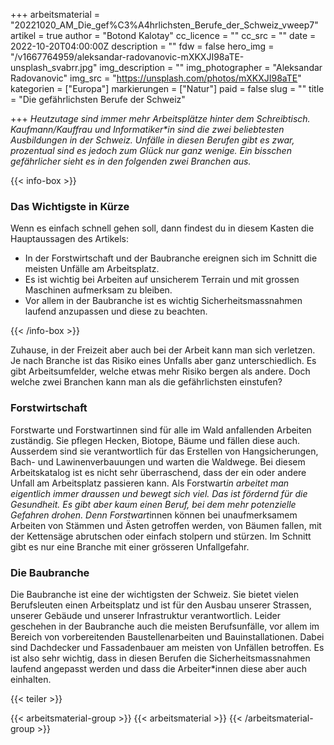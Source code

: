 +++
arbeitsmaterial = "20221020_AM_Die_gef%C3%A4hrlichsten_Berufe_der_Schweiz_vweep7"
artikel = true
author = "Botond Kalotay"
cc_licence = ""
cc_src = ""
date = 2022-10-20T04:00:00Z
description = ""
fdw = false
hero_img = "/v1667764959/aleksandar-radovanovic-mXKXJI98aTE-unsplash_svabrr.jpg"
img_description = ""
img_photographer = "Aleksandar Radovanovic"
img_src = "https://unsplash.com/photos/mXKXJI98aTE"
kategorien = ["Europa"]
markierungen = ["Natur"]
paid = false
slug = ""
title = "Die gefährlichsten Berufe der Schweiz"

+++
_Heutzutage sind immer mehr Arbeitsplätze hinter dem Schreibtisch. Kaufmann/Kauffrau und Informatiker*in sind die zwei beliebtesten Ausbildungen in der Schweiz. Unfälle in diesen Berufen gibt es zwar, prozentual sind es jedoch zum Glück nur ganz wenige. Ein bisschen gefährlicher sieht es in den folgenden zwei Branchen aus._

{{< info-box >}} <h3>Das Wichtigste in Kürze</h3>

<p>Wenn es einfach schnell gehen soll, dann findest du in diesem Kasten die Hauptaussagen des Artikels:</p>

<ul>

<li>In der Forstwirtschaft und der Baubranche ereignen sich im Schnitt die meisten Unfälle am Arbeitsplatz.</li>

<li>Es ist wichtig bei Arbeiten auf unsicherem Terrain und mit grossen Maschinen aufmerksam zu bleiben.</li>

<li>Vor allem in der Baubranche ist es wichtig Sicherheitsmassnahmen laufend anzupassen und diese zu beachten.</li>

</ul> {{< /info-box >}}

Zuhause, in der Freizeit aber auch bei der Arbeit kann man sich verletzen. Je nach Branche ist das Risiko eines Unfalls aber ganz unterschiedlich. Es gibt Arbeitsumfelder, welche etwas mehr Risiko bergen als andere. Doch welche zwei Branchen kann man als die gefährlichsten einstufen?

### Forstwirtschaft

Forstwarte und Forstwartinnen sind für alle im Wald anfallenden Arbeiten zuständig. Sie pflegen Hecken, Biotope, Bäume und fällen diese auch. Ausserdem sind sie verantwortlich für das Erstellen von Hangsicherungen, Bach- und Lawinenverbauungen und warten die Waldwege. Bei diesem Arbeitskatalog ist es nicht sehr überraschend, dass der ein oder andere Unfall am Arbeitsplatz passieren kann. Als Forstwart*in arbeitet man eigentlich immer draussen und bewegt sich viel. Das ist fördernd für die Gesundheit. Es gibt aber kaum einen Beruf, bei dem mehr potenzielle Gefahren drohen. Denn Forstwart*innen können bei unaufmerksamem Arbeiten von Stämmen und Ästen getroffen werden, von Bäumen fallen, mit der Kettensäge abrutschen oder einfach stolpern und stürzen. Im Schnitt gibt es nur eine Branche mit einer grösseren Unfallgefahr.

### Die Baubranche

Die Baubranche ist eine der wichtigsten der Schweiz. Sie bietet vielen Berufsleuten einen Arbeitsplatz und ist für den Ausbau unserer Strassen, unserer Gebäude und unserer Infrastruktur verantwortlich. Leider geschehen in der Baubranche auch die meisten Berufsunfälle, vor allem im Bereich von vorbereitenden Baustellenarbeiten und Bauinstallationen. Dabei sind Dachdecker und Fassadenbauer am meisten von Unfällen betroffen. Es ist also sehr wichtig, dass in diesen Berufen die Sicherheitsmassnahmen laufend angepasst werden und dass die Arbeiter*innen diese aber auch einhalten.

{{< teiler >}}

{{< arbeitsmaterial-group >}} {{< arbeitsmaterial >}} {{< /arbeitsmaterial-group >}}